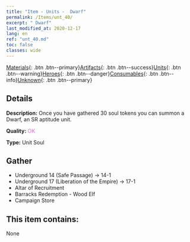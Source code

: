 ```yaml
---
title: "Item - Units -  Dwarf"
permalink: /Items/unt_40/
excerpt: " Dwarf"
last_modified_at: 2020-12-17
lang: en
ref: "unt_40.md"
toc: false
classes: wide
---
```

 [Materials](/Items/){: .btn .btn--primary}[Artifacts](/Items/Artifacts/){: .btn .btn--success}[Units](/Items/Units/){: .btn .btn--warning}[Heroes](/Items/Heroes/){: .btn .btn--danger}[Consumables](/Items/Consumables/){: .btn .btn--info}[Unknown](/Items/Unknown/){: .btn .btn--primary}

## Details
 **Description:** Once you have gathered 30 soul tokens you can summon a Dwarf, an SR aptitude unit.

 **Quality:** <span style="color: #DA70D6">OK</span>

 **Type:** Unit Soul

## Gather

*    Underground 14 (Safe Passage) -> 14-1 
*    Underground 17 (Liberation of the Empire) -> 17-1 
*    Altar of Recruitment 
*    Barracks Redemption - Wood Elf 
*    Campaign Store 

## This item contains:

  None

